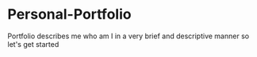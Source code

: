 # Personal-Portfolio
Portfolio describes me who am I in a very brief and descriptive manner so let's get started
